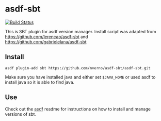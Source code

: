 # asdf-sbt 
[![Build Status](https://travis-ci.org/nverno/asdf-sbt.svg?branch=master)](https://travis-ci.org/nverno/asdf-sbt)

This is SBT plugin for asdf version manager. Install script was adapted from
https://github.com/lerencao/asdf-sbt and https://github.com/gabrielelana/asdf-sbt

## Install

```
asdf plugin-add sbt https://github.com/nverno/asdf-sbt/asdf-sbt.git
```

Make sure you have installed java and either set `$JAVA_HOME` or used asdf to
install java so it is able to find java.

## Use

Check out the [asdf](https://github.com/asdf-vm/asdf) readme for instructions
on how to install and manage versions of sbt.
